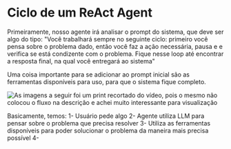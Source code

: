 # Ciclo de um ReAct Agent

Primeiramente, nosso agente irá analisar o prompt do sistema, que deve ser algo do tipo:
    "Você trabalhará sempre no seguinte ciclo: primeiro você pensa sobre o problema dado, então você faz a ação necessária, pausa e e verifica se está condizente com o problema. Fique nesse loop até encontrar a resposta final, na qual você entregará ao sistema"

Uma coisa importante para se adicionar ao prompt inicial são as ferramentas disponíveis para uso, para que o sistema fique completo.

![As imagens a seguir foi um print recortado do vídeo, pois o mesmo não colocou o fluxo na descrição e achei muito interessante para visualização](\ReACtDiagSimp.png "Print do vídeo base do youtube")

Basicamente, temos:
1- Usuário pede algo
2- Agente utiliza LLM para pensar sobre o problema que precisa resolver
3- Utiliza as ferramentas disponíveis para poder solucionar o problema da maneira mais precisa possível
4- 